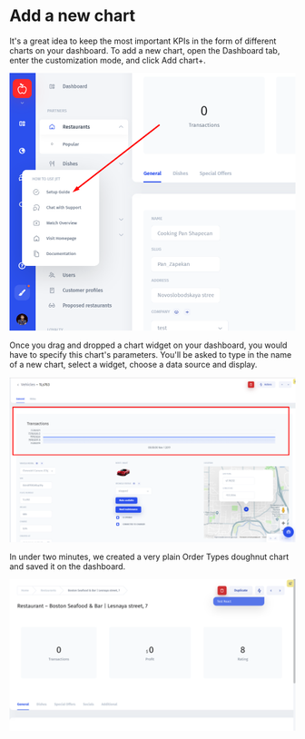 # Add a new chart

It's a great idea to keep the most important KPIs in the form of different charts on your dashboard. To add a new chart, open the Dashboard tab, enter the customization mode, and click Add chart+.

![](../../.gitbook/assets/image%20%2869%29.png)

Once you drag and dropped a chart widget on your dashboard, you would have to specify this chart's parameters. You'll be asked to type in the name of a new chart, select a widget, choose a data source and display.

![](../../.gitbook/assets/image%20%28134%29.png)

In under two minutes, we created a very plain Order Types doughnut chart and saved it on the dashboard.

![](../../.gitbook/assets/image%20%28216%29.png)

